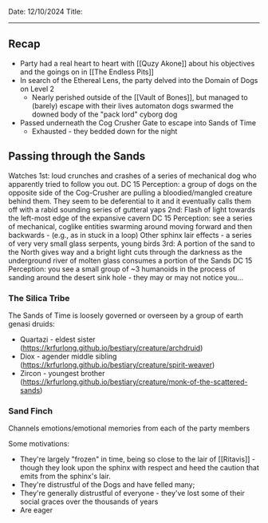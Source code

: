 Date: 12/10/2024
Title: 
<hr>

## Recap
- Party had a real heart to heart with [[Quzy Akone]] about his objectives and the goings on in [[The Endless Pits]]
- In search of the Ethereal Lens, the party delved into the Domain of Dogs on Level 2
	- Nearly perished outside of the [[Vault of Bones]], but managed to (barely) escape with their lives automaton dogs swarmed the downed body of the "pack lord" cyborg dog
- Passed underneath the Cog Crusher Gate to escape into Sands of Time
	- Exhausted - they bedded down for the night

## Passing through the Sands
Watches
1st: loud crunches and crashes of a series of mechanical dog who apparently tried to follow you out.
	DC 15 Perception: a group of dogs on the opposite side of the Cog-Crusher are pulling a bloodied/mangled creature behind them. They seem to be deferential to it and it eventually calls them off with a rabid sounding series of gutteral yaps
2nd: Flash of light towards the left-most edge of the expansive cavern
	DC 15 Perception: see a series of mechanical, coglike entities swarming around moving forward and then backwards - (e.g., as in stuck in a loop)
	Other sphinx lair effects - a series of very very small glass serpents, young birds
3rd: A portion of the sand to the North gives way and a bright light cuts through the darkness as the underground river of molten glass consumes a portion of the Sands
	DC 15 Perception: you see a small group of ~3 humanoids in the process of sanding around the desert sink hole - they may or may not notice you...

### The Silica Tribe
The Sands of Time is loosely governed or overseen by a group of earth genasi druids:
- Quartazi - eldest sister (https://krfurlong.github.io/bestiary/creature/archdruid)
- Diox - agender middle sibling (https://krfurlong.github.io/bestiary/creature/spirit-weaver)
- Zircon - youngest brother (https://krfurlong.github.io/bestiary/creature/monk-of-the-scattered-sands)
### Sand Finch
Channels emotions/emotional memories from each of the party members

Some motivations:
- They're largely "frozen" in time, being so close to the lair of [[Ritavis]] - though they look upon the sphinx with respect and heed the caution that emits from the sphinx's lair.
- They're distrustful of the Dogs and have felled many;
- They're generally distrustful of everyone - they've lost some of their social graces over the thousands of years
- Are eager 